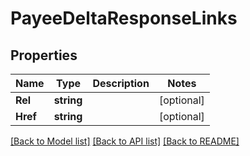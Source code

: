 # PayeeDeltaResponseLinks

## Properties

Name | Type | Description | Notes
------------ | ------------- | ------------- | -------------
**Rel** | **string** |  | [optional] 
**Href** | **string** |  | [optional] 

[[Back to Model list]](../README.md#documentation-for-models) [[Back to API list]](../README.md#documentation-for-api-endpoints) [[Back to README]](../README.md)


